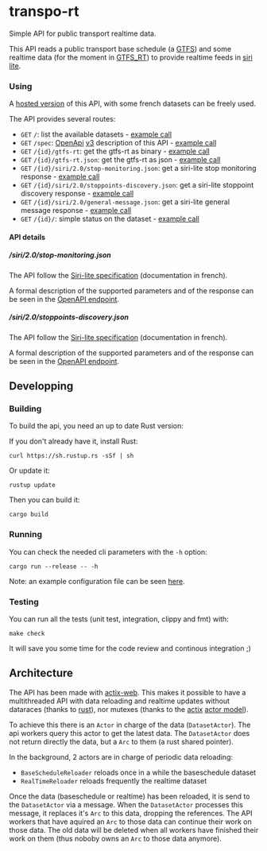 # transpo-rt

Simple API for public transport realtime data.

This API reads a public transport base schedule (a [GTFS](http://gtfs.org/)) and some realtime data (for the moment in [GTFS_RT](https://developers.google.com/transit/gtfs-realtime/)) to provide realtime feeds in [siri lite](http://www.normes-donnees-tc.org/format-dechange/donnees-temps-reel/).

### Using

A [hosted version](https://tr.transport.data.gouv.fr/) of this API, with some french datasets can be freely used.

The API provides several routes:

* `GET` `/`: list the available datasets - [example call](https://tr.transport.data.gouv.fr/)
* `GET` `/spec`: [OpenApi](https://www.openapis.org/) [v3](https://github.com/OAI/OpenAPI-Specification/blob/master/versions/3.0.2.md) description of this API - [example call](https://tr.transport.data.gouv.fr/spec)
* `GET` `/{id}/gtfs-rt`: get the gtfs-rt as binary - [example call](https://tr.transport.data.gouv.fr/horaires-theoriques-du-reseau-tag/gtfs-rt)
* `GET` `/{id}/gtfs-rt.json`: get the gtfs-rt as json - [example call](https://tr.transport.data.gouv.fr/horaires-theoriques-du-reseau-tag/gtfs-rt.json)
* `GET` `/{id}/siri/2.0/stop-monitoring.json`: get a siri-lite stop monitoring response - [example call](https://tr.transport.data.gouv.fr/horaires-theoriques-du-reseau-tag/siri/2.0/stop-monitoring.json?MonitoringRef=4235)
* `GET` `/{id}/siri/2.0/stoppoints-discovery.json`: get a siri-lite stoppoint discovery response - [example call](https://tr.transport.data.gouv.fr/horaires-theoriques-du-reseau-tag/siri/2.0/stoppoints-discovery.json?q=mairie)
* `GET` `/{id}/siri/2.0/general-message.json`: get a siri-lite general message response - [example call](https://tr.transport.data.gouv.fr/horaires-theoriques-du-reseau-tag/siri/2.0/general-message.json)
* `GET` `/{id}/`: simple status on the dataset - [example call](https://tr.transport.data.gouv.fr/horaires-theoriques-du-reseau-tag/)

#### API details

##### /siri/2.0/stop-monitoring.json

The API follow the [Siri-lite specification](http://www.chouette.mobi/irys/wp-content/uploads/20151023-Siri-Lite-Sp%C3%A9cification-Interfaces-V1.4.pdf) (documentation in french).

A formal description of the supported parameters and of the response can be seen in the [OpenAPI endpoint](https://tr.transport.data.gouv.fr/spec/).

##### /siri/2.0/stoppoints-discovery.json

The API follow the [Siri-lite specification](http://www.chouette.mobi/irys/wp-content/uploads/20151023-Siri-Lite-Sp%C3%A9cification-Interfaces-V1.4.pdf) (documentation in french).

A formal description of the supported parameters and of the response can be seen in the [OpenAPI endpoint](https://tr.transport.data.gouv.fr/spec/).

## Developping

### Building

To build the api, you need an up to date Rust version:

If you don't already have it, install Rust:
```
curl https://sh.rustup.rs -sSf | sh
```

Or update it:
```
rustup update
```

Then you can build it:
```
cargo build
```

### Running

You can check the needed cli parameters with the `-h` option:
```
cargo run --release -- -h
```

Note: an example configuration file can be seen [here](example_configuration_file.yml).

### Testing

You can run all the tests (unit test, integration, clippy and fmt) with:
```
make check
```

It will save you some time for the code review and continous integration ;)

## Architecture

The API has been made with [actix-web](https://github.com/actix/actix-web). This makes it possible to have a multithreaded API with data reloading and realtime updates without dataraces (thanks to [rust](https://www.rust-lang.org/)), nor mutexes (thanks to the [actix](https://github.com/actix/actix) [actor model](https://en.wikipedia.org/wiki/Actor_model)).

To achieve this there is an `Actor` in charge of the data (`DatasetActor`). The api workers query this actor to get the latest data. The `DatasetActor` does not return directly the data, but a `Arc` to them (a rust shared pointer).

In the background, 2 actors are in charge of periodic data reloading:
* `BaseScheduleReloader` reloads once in a while the baseschedule dataset
* `RealTimeReloader` reloads frequently the realtime dataset

Once the data (baseschedule or realtime) has been reloaded, it is send to the `DatasetActor` via a message. When the `DatasetActor` processes this message, it replaces it's `Arc` to this data, dropping the references. The API workers that have aquired an `Arc` to those data can continue their work on those data. The old data will be deleted when all workers have finished their work on them (thus noboby owns an `Arc` to those data anymore).
